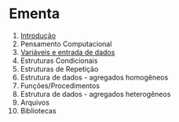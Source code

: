 # Ementa

1. [Introdução](/introduction.md)
2. Pensamento Computacional
3. [Variáveis e entrada de dados](/io.md)
4. Estruturas Condicionais
5. Estruturas de Repetição
6. Estrutura de dados - agregados homogêneos
7. Funções/Procedimentos
8. Estrutura de dados - agregados heterogêneos
9. Arquivos
10. Bibliotecas



